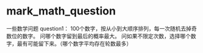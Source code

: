 # mark_math_question
一些数学问题
question1：
  100个数字，按从小到大顺序排列，每一次随机去掉奇数位的数字。
  问哪个数字留到最后的概率最大。
  问如果不限定次数，选择哪个数字，最有可能留下来。（哪个数字平均存在轮数最多）
